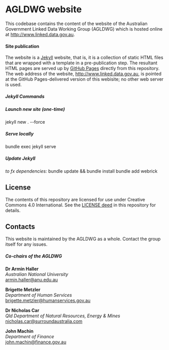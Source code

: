 # AGLDWG website
This codebase contains the content of the website of the Australian Government Linked Data Working Group (AGLDWG) which is hosted online at <http://www.linked.data.gov.au>.

#### Site publication
The website is a [Jekyll](https://jekyllrb.com/) website, that is, it is a collection of static HTML files that are wrapped with a template in a pre-publication step. The resultant HTML pages are served up by [GitHub Pages](https://pages.github.com/) directly from this repository. The web address of the website, <http://www.linked.data.gov.au>, is pointed at the GitHub Pages-delivered version of this webisite; no other web server is used.

##### Jekyll Commands
##### Launch new site (one-time)
jekyll new . --force

##### Serve locally
bundle exec jekyll serve

##### Update Jekyll

_to fx dependencies:_
bundle update && bundle install
bundle add webrick


## License
The contents of this repository are licensed for use under Creative Commons 4.0 International. See the [LICENSE deed](LICENSE) in this repository for details.


## Contacts
This website is maintained by the AGLDWG as a whole. Contact the group itself for any issues.

##### Co-chairs of the AGLDWG

**Dr Armin Haller**  
*Australian National University*  
<armin.haller@anu.edu.au>  

**Brigette Metzler**  
*Department of Human Services*  
<brigette.metzler@humanservices.gov.au>  

**Dr Nicholas Car**  
*Qld Department of Natural Resources, Energy & Mines*  
<nicholas.car@surroundaustralia.com>  

**John Machin**  
*Department of Finance*  
<john.machin@finance.gov.au> 

